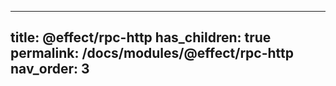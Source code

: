 
---
title: @effect/rpc-http
has_children: true
permalink: /docs/modules/@effect/rpc-http
nav_order: 3
---

